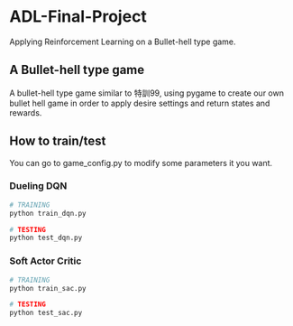 # ADL-Final-Project
Applying Reinforcement Learning on a Bullet-hell type game.

## A Bullet-hell type game
A bullet-hell type game similar to 特訓99, using pygame to create our own bullet hell game in order to apply desire settings and return states and rewards.

## How to train/test
You can go to game_config.py to modify some parameters it you want.

### Dueling DQN
```bash
# TRAINING
python train_dqn.py

# TESTING
python test_dqn.py
```

### Soft Actor Critic
```bash
# TRAINING
python train_sac.py

# TESTING
python test_sac.py
```


